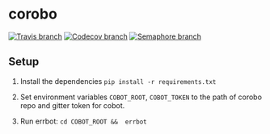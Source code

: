 # corobo

[![Travis branch](https://img.shields.io/travis/coala/corobo/master.svg)](https://travis-ci.org/coala/corobo)
[![Codecov branch](https://img.shields.io/codecov/c/github/coala/corobo/master.svg)](https://codecov.io/gh/coala/corobo)
[![Semaphore branch](https://semaphoreci.com/api/v1/coala/corobo/branches/master/badge.svg)](https://semaphoreci.com/coala/corobo)

## Setup

1. Install the dependencies
   `pip install -r requirements.txt`

2. Set environment variables `COBOT_ROOT`, `COBOT_TOKEN` to the path of corobo
   repo and gitter token for cobot.

3. Run errbot: `cd COBOT_ROOT &&  errbot`

